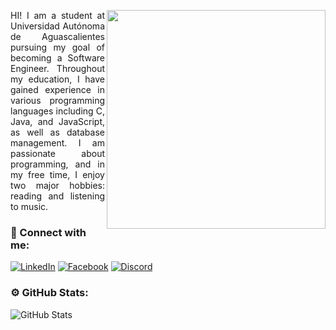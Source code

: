 <img align="right" height="350"
    src="https://cdn-icons-png.freepik.com/512/7783/7783107.png">


<p align="justify">HI! I am a student at Universidad Autónoma de Aguascalientes pursuing my goal of becoming a
    Software Engineer. Throughout my education, I have gained experience in various programming languages including C,
    Java, and JavaScript, as well as database management. I am passionate about programming, and in my free time, I
    enjoy two major hobbies: reading and listening to music.
</p>

### 📱 Connect with me:
[![LinkedIn](https://img.shields.io/badge/LinkedIn-%23E31C25?style=flat-square&logo=linkedin&logoColor=white)](https://www.linkedin.com/in/tu-perfil)
[![Facebook](https://img.shields.io/badge/Facebook-%23E31C25?style=flat-square&logo=facebook&logoColor=white)](https://www.instagram.com/tu-perfil)
[![Discord](https://img.shields.io/badge/Discord-%23E31C25?style=flat-square&logo=discord&logoColor=white)](https://www.discord.com/tu-perfil)

### ⚙️ GitHub Stats:
![GitHub Stats](https://github-readme-stats.vercel.app/api?username=DavoDev-Hub&show_icons=true&theme=onedark)
